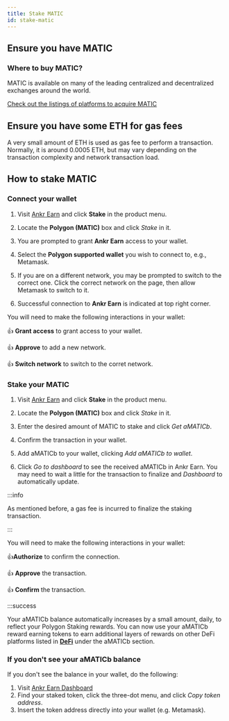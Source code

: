 ```yaml
---
title: Stake MATIC
id: stake-matic
---
```



## Ensure you have MATIC 

### Where to buy MATIC?

MATIC is available on many of the leading centralized and decentralized exchanges around the world. 

<a href="https://polygon.technology/matic-token/" target="_blank">Check out the listings of platforms to acquire MATIC</a>

## Ensure you have some ETH for gas fees

A very small amount of ETH is used as gas fee to perform a transaction. Normally, it is around 0.0005 ETH, but may vary depending on the transaction complexity and network transaction load.

## How to stake MATIC

### Connect your wallet

1. Visit [Ankr Earn](https://www.ankr.com/earn/) and click **Stake** in the product menu.

2. Locate the **Polygon (MATIC)** box and click *Stake* in it.

3. You are prompted to grant **Ankr Earn** access to your wallet.

4. Select the **Polygon supported wallet** you wish to connect to, e.g., Metamask.

5. If you are on a different network, you may be prompted to switch to the correct one. Click the correct network on the page, then allow Metamask to switch to it.

6. Successful connection to **Ankr Earn** is indicated at top right corner.

You will need to make the following interactions in your wallet:

:thumbsup: **Grant access** to grant access to your wallet.

:thumbsup: **Approve** to add a new network.

:thumbsup: **Switch network** to switch to the corret network.

### Stake your MATIC

1. Visit [Ankr Earn](https://www.ankr.com/earn/) and click **Stake** in the product menu. 

2. Locate the **Polygon (MATIC)** box and click *Stake* in it.

3. Enter the desired amount of MATIC to stake and click *Get aMATICb*.

4. Confirm the transaction in your wallet.

5. Add aMATICb to your wallet, clicking  *Add aMATICb to wallet*.

6. Click *Go to dashboard* to see the received aMATICb in Ankr Earn. You may need to wait a little for the transaction to finalize and *Dashboard* to automatically update. 

:::info

As mentioned before, a gas fee is incurred to finalize the staking transaction.

:::

You will need to make the following interactions in your wallet:

:thumbsup:**Authorize** to confirm the connection.

:thumbsup: **Approve** the transaction.

:thumbsup: **Confirm** the transaction.

:::success

Your aMATICb balance automatically increases by a small amount, daily, to reflect your Polygon Staking rewards. You can now use your aMATICb reward earning tokens to earn additional layers of rewards on other DeFi platforms listed in [**DeFi**](https://ankr.com/earn/defi/) under the aMATICb section.

### If you don't see your aMATICb balance

If you don't see the balance in your wallet, do the following:

1. Visit [Ankr Earn Dashboard](https://www.ankr.com/earn/dashboard) 
2. Find your staked token, click the three-dot menu, and click *Copy token address*.
3. Insert the token address directly into your wallet (e.g. Metamask).